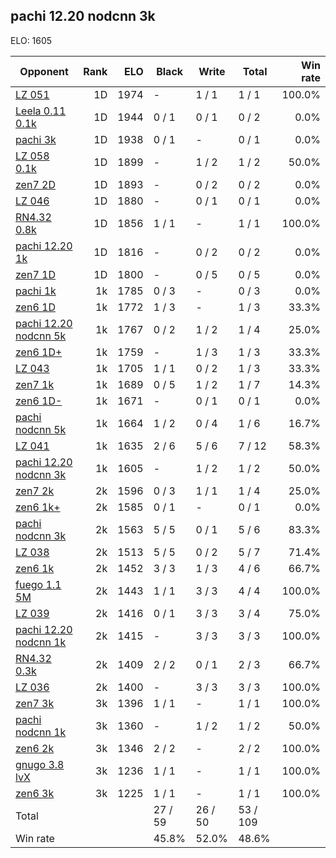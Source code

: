 ## pachi 12.20 nodcnn 3k ##

ELO: 1605

Opponent | Rank | ELO | Black | Write | Total | Win rate
---------|-----:|----:|-------|-------|-------|-------:
[LZ 051](LZ%20051.md) | 1D | 1974 | - | 1 / 1 | 1 / 1 | 100.0%
[Leela 0.11 0.1k](Leela%200.11%200.1k.md) | 1D | 1944 | 0 / 1 | 0 / 1 | 0 / 2 | 0.0%
[pachi 3k](pachi%203k.md) | 1D | 1938 | 0 / 1 | - | 0 / 1 | 0.0%
[LZ 058 0.1k](LZ%20058%200.1k.md) | 1D | 1899 | - | 1 / 2 | 1 / 2 | 50.0%
[zen7 2D](zen7%202D.md) | 1D | 1893 | - | 0 / 2 | 0 / 2 | 0.0%
[LZ 046](LZ%20046.md) | 1D | 1880 | - | 0 / 1 | 0 / 1 | 0.0%
[RN4.32 0.8k](RN4.32%200.8k.md) | 1D | 1856 | 1 / 1 | - | 1 / 1 | 100.0%
[pachi 12.20 1k](pachi%2012.20%201k.md) | 1D | 1816 | - | 0 / 2 | 0 / 2 | 0.0%
[zen7 1D](zen7%201D.md) | 1D | 1800 | - | 0 / 5 | 0 / 5 | 0.0%
[pachi 1k](pachi%201k.md) | 1k | 1785 | 0 / 3 | - | 0 / 3 | 0.0%
[zen6 1D](zen6%201D.md) | 1k | 1772 | 1 / 3 | - | 1 / 3 | 33.3%
[pachi 12.20 nodcnn 5k](pachi%2012.20%20nodcnn%205k.md) | 1k | 1767 | 0 / 2 | 1 / 2 | 1 / 4 | 25.0%
[zen6 1D+](zen6%201D+.md) | 1k | 1759 | - | 1 / 3 | 1 / 3 | 33.3%
[LZ 043](LZ%20043.md) | 1k | 1705 | 1 / 1 | 0 / 2 | 1 / 3 | 33.3%
[zen7 1k](zen7%201k.md) | 1k | 1689 | 0 / 5 | 1 / 2 | 1 / 7 | 14.3%
[zen6 1D-](zen6%201D-.md) | 1k | 1671 | - | 0 / 1 | 0 / 1 | 0.0%
[pachi nodcnn 5k](pachi%20nodcnn%205k.md) | 1k | 1664 | 1 / 2 | 0 / 4 | 1 / 6 | 16.7%
[LZ 041](LZ%20041.md) | 1k | 1635 | 2 / 6 | 5 / 6 | 7 / 12 | 58.3%
[pachi 12.20 nodcnn 3k](pachi%2012.20%20nodcnn%203k.md) | 1k | 1605 | - | 1 / 2 | 1 / 2 | 50.0%
[zen7 2k](zen7%202k.md) | 2k | 1596 | 0 / 3 | 1 / 1 | 1 / 4 | 25.0%
[zen6 1k+](zen6%201k+.md) | 2k | 1585 | 0 / 1 | - | 0 / 1 | 0.0%
[pachi nodcnn 3k](pachi%20nodcnn%203k.md) | 2k | 1563 | 5 / 5 | 0 / 1 | 5 / 6 | 83.3%
[LZ 038](LZ%20038.md) | 2k | 1513 | 5 / 5 | 0 / 2 | 5 / 7 | 71.4%
[zen6 1k](zen6%201k.md) | 2k | 1452 | 3 / 3 | 1 / 3 | 4 / 6 | 66.7%
[fuego 1.1 5M](fuego%201.1%205M.md) | 2k | 1443 | 1 / 1 | 3 / 3 | 4 / 4 | 100.0%
[LZ 039](LZ%20039.md) | 2k | 1416 | 0 / 1 | 3 / 3 | 3 / 4 | 75.0%
[pachi 12.20 nodcnn 1k](pachi%2012.20%20nodcnn%201k.md) | 2k | 1415 | - | 3 / 3 | 3 / 3 | 100.0%
[RN4.32 0.3k](RN4.32%200.3k.md) | 2k | 1409 | 2 / 2 | 0 / 1 | 2 / 3 | 66.7%
[LZ 036](LZ%20036.md) | 2k | 1400 | - | 3 / 3 | 3 / 3 | 100.0%
[zen7 3k](zen7%203k.md) | 3k | 1396 | 1 / 1 | - | 1 / 1 | 100.0%
[pachi nodcnn 1k](pachi%20nodcnn%201k.md) | 3k | 1360 | - | 1 / 2 | 1 / 2 | 50.0%
[zen6 2k](zen6%202k.md) | 3k | 1346 | 2 / 2 | - | 2 / 2 | 100.0%
[gnugo 3.8 lvX](gnugo%203.8%20lvX.md) | 3k | 1236 | 1 / 1 | - | 1 / 1 | 100.0%
[zen6 3k](zen6%203k.md) | 3k | 1225 | 1 / 1 | - | 1 / 1 | 100.0%
Total | | | 27 / 59 | 26 / 50 | 53 / 109 | 
Win rate| | | 45.8% | 52.0% | 48.6% | 
